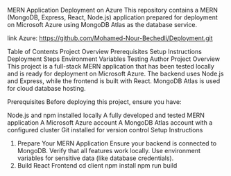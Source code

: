 MERN Application Deployment on Azure
This repository contains a MERN (MongoDB, Express, React, Node.js) application prepared for deployment on Microsoft Azure using MongoDB Atlas as the database service.

link Azure: https://github.com/Mohamed-Nour-Bechedli/Deployment.git

Table of Contents
Project Overview
Prerequisites
Setup Instructions
Deployment Steps
Environment Variables
Testing
Author
Project Overview
This project is a full-stack MERN application that has been tested locally and is ready for deployment on Microsoft Azure. The backend uses Node.js and Express, while the frontend is built with React. MongoDB Atlas is used for cloud database hosting.

Prerequisites
Before deploying this project, ensure you have:

Node.js and npm installed locally
A fully developed and tested MERN application
A Microsoft Azure account
A MongoDB Atlas account with a configured cluster
Git installed for version control
Setup Instructions
1. Prepare Your MERN Application
Ensure your backend is connected to MongoDB.
Verify that all features work locally.
Use environment variables for sensitive data (like database credentials).
2. Build React Frontend
cd client
npm install
npm run build
